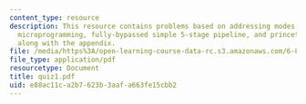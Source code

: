 ```yaml
---
content_type: resource
description: This resource contains problems based on addressing modes on MIPS ISA,
  microprogramming, fully-bypassed simple 5-stage pipeline, and princeton architecture
  along with the appendix.
file: /media/https%3A/open-learning-course-data-rc.s3.amazonaws.com/6-823-computer-system-architecture-fall-2005/e88ac11ca2b7623b3aafa663fe15cbb2_quiz1.pdf
file_type: application/pdf
resourcetype: Document
title: quiz1.pdf
uid: e88ac11c-a2b7-623b-3aaf-a663fe15cbb2
---
```

